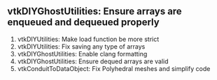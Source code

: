 ## vtkDIYGhostUtilities: Ensure arrays are enqueued and dequeued properly

1. vtkDIYUtilities: Make load function be more strict
2. vtkDIYUtilities: Fix saving any type of arrays
3. vtkDIYGhostUtilities: Enable clang formatting
4. vtkDIYGhostUtilities: Ensure dequed arrays are valid
5. vtkConduitToDataObject: Fix Polyhedral meshes and simplify code
